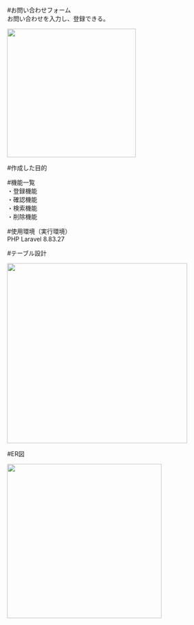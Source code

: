 #お問い合わせフォーム </br>
お問い合わせを入力し、登録できる。

<img src = "https://user-images.githubusercontent.com/114378472/209455096-03000549-e6af-466c-bd41-b32ee1a86b26.png" width = "300px">

#作成した目的</br>


#機能一覧 </br>
・登録機能 </br>
・確認機能 </br>
・検索機能 </br>
・削除機能

#使用環境（実行環境）</br>
PHP Laravel 8.83.27

#テーブル設計

<img src = "https://user-images.githubusercontent.com/114378472/209455384-b7f54d5e-8503-455a-aefb-e6600ff5df0c.png" width = "420px">

#ER図

<img src = "https://user-images.githubusercontent.com/114378472/209455436-56e70dce-07db-46d4-a63b-8c6ba4d9b56b.png" width = "360px">
